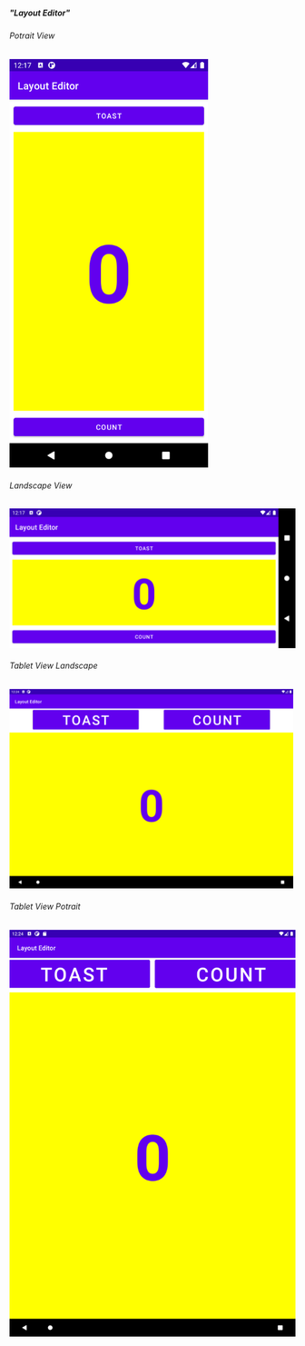 <h5>"Layout Editor"</h5>
<h6>Potrait View</h6>
<img src="https://raw.githubusercontent.com/sakriya777/LayoutEditor/task1/images/Screenshot_1615271534.png" width="350" title="potrait view">
<h6>Landscape View</h6>
<img src="https://raw.githubusercontent.com/sakriya777/LayoutEditor/task1/images/Screenshot_1615271539.png" width="700" title="landscape view">
<h6>Tablet View Landscape</h6>
<img src="https://raw.githubusercontent.com/sakriya777/LayoutEditor/task1/images/Screenshot_1615271967.png" width="500" title="Tablet View Landscape">
<h6>Tablet View Potrait</h6>
<img src="https://raw.githubusercontent.com/sakriya777/LayoutEditor/task1/images/Screenshot_1615271974.png" width="800" title="Tablet View Potrait">